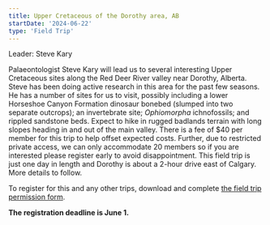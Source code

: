 ```yaml
---
title: Upper Cretaceous of the Dorothy area, AB
startDate: '2024-06-22'
type: 'Field Trip'
---
```


Leader: Steve Kary

Palaeontologist Steve Kary will lead us to several interesting Upper Cretaceous sites along the Red Deer River valley near Dorothy, Alberta. Steve has been doing active research in this area for the past few seasons. He has a number of sites for us to visit, possibly including a lower Horseshoe Canyon Formation dinosaur bonebed (slumped into two separate outcrops); an invertebrate site; *Ophiomorpha* ichnofossils; and rippled sandstone beds. Expect to hike in rugged badlands terrain with long slopes heading in and out of the main valley. There is a fee of $40 per member for this trip to help offset expected costs. Further, due to restricted private access, we can only accommodate 20 members so if you are interested please register early to avoid disappointment. This field trip is just one day in length and Dorothy is about a 2-hour drive east of Calgary. More details to follow.

To register for this and any other trips, download and complete [the field trip permission form](/events/2024FieldTrips/2024%20FT%20registration.pdf).

**The registration deadline is June 1.**